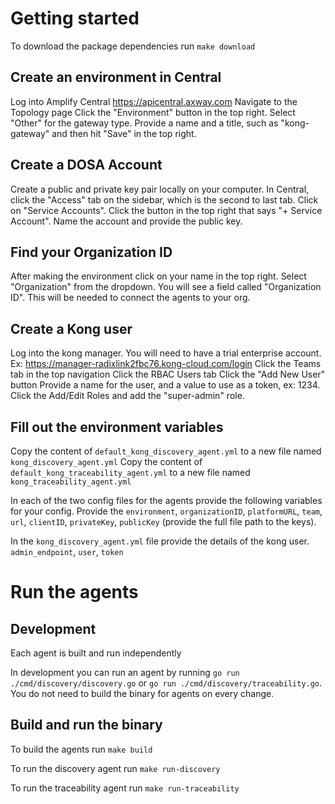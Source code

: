 # Getting started

To download the package dependencies run `make download`

## Create an environment in Central

Log into Amplify Central https://apicentral.axway.com
Navigate to the Topology page
Click the "Environment" button in the top right.
Select "Other" for the gateway type.
Provide a name and a title, such as "kong-gateway" and then hit "Save" in the top right.

## Create a DOSA Account

Create a public and private key pair locally on your computer.
In Central, click the "Access" tab on the sidebar, which is the second to last tab.
Click on "Service Accounts".
Click the button in the top right that says "+ Service Account".
Name the account and provide the public key.

## Find your Organization ID

After making the environment click on your name in the top right. Select "Organization" from the dropdown.
You will see a field called "Organization ID". This will be needed to connect the agents to your org.

## Create a Kong user

Log into the kong manager. You will need to have a trial enterprise account. Ex: https://manager-radixlink2fbc76.kong-cloud.com/login
Click the Teams tab in the top navigation
Click the RBAC Users tab
Click the "Add New User" button
Provide a name for the user, and a value to use as a token, ex: 1234.
Click the Add/Edit Roles and add the "super-admin" role.

## Fill out the environment variables

Copy the content of `default_kong_discovery_agent.yml` to a new file named `kong_discovery_agent.yml`
Copy the content of `default_kong_traceability_agent.yml` to a new file named `kong_traceability_agent.yml`

In each of the two config files for the agents provide the following variables for your config.
Provide the `environment`, `organizationID`, `platformURL`, `team`, `url`, `clientID`, `privateKey`, `publicKey` (provide the full file path to the keys).

In the `kong_discovery_agent.yml` file provide the details of the kong user. `admin_endpoint`, `user`, `token`

# Run the agents

## Development

Each agent is built and run independently

In development you can run an agent by running `go run ./cmd/discovery/discovery.go` or `go run ./cmd/discovery/traceability.go`. You do not need to build the binary for agents on every change.

## Build and run the binary

To build the agents run `make build`

To run the discovery agent run `make run-discovery`

To run the traceability agent run `make run-traceability`